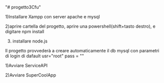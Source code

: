 "# progetto3Cfu" 
 
 1)Installare Xampp con server apache e mysql
 
 2)aprire cartella del progetto, aprire una powershell(shift+tasto destro), e digitare npm install
 
 3) installare node.js
 
 Il progetto provvederà a creare automaticamente il db mysql con parametri di login di dafault usr="root" pass = ""
 
 1)Avviare ServiceAPI
 
 2)Avviare SuperCoolApp
